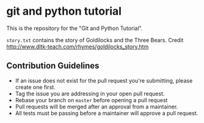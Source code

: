 # git and python tutorial

This is the repository for the "Git and Python Tutorial".

`story.txt` contains the story of Goldilocks and the Three Bears. Credit http://www.dltk-teach.com/rhymes/goldilocks_story.htm 

## Contribution Guidelines

* If an issue does not exist for the pull request you're submitting, please create one first.
* Tag the issue you are addressing in your open pull request.
* Rebase your branch on `master` before opening a pull request
* Pull requests will be merged after an approval from a maintainer.
* All tests must be passing before a maintainer will approve a pull request.
